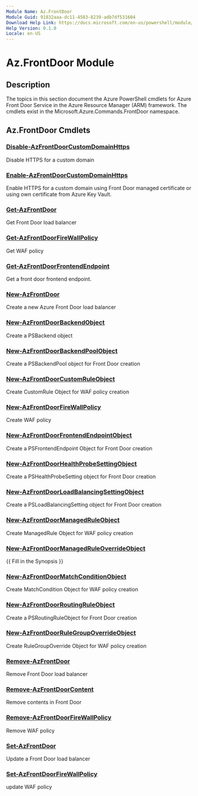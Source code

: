 ```yaml
---
Module Name: Az.FrontDoor
Module Guid: 91832aaa-dc11-4583-8239-adb7df531604
Download Help Link: https://docs.microsoft.com/en-us/powershell/module/az.frontdoor
Help Version: 0.1.0
Locale: en-US
---
```


# Az.FrontDoor Module
## Description
The topics in this section document the Azure PowerShell cmdlets for Azure Front Door Service in the Azure Resource Manager (ARM) framework. The cmdlets exist in the Microsoft.Azure.Commands.FrontDoor namespace.

## Az.FrontDoor Cmdlets
### [Disable-AzFrontDoorCustomDomainHttps](Disable-AzFrontDoorCustomDomainHttps.md)
Disable HTTPS for a custom domain

### [Enable-AzFrontDoorCustomDomainHttps](Enable-AzFrontDoorCustomDomainHttps.md)
Enable HTTPS for a custom domain using Front Door managed certificate or using own certificate from Azure Key Vault.

### [Get-AzFrontDoor](Get-AzFrontDoor.md)
Get Front Door load balancer

### [Get-AzFrontDoorFireWallPolicy](Get-AzFrontDoorFireWallPolicy.md)
Get WAF policy

### [Get-AzFrontDoorFrontendEndpoint](Get-AzFrontDoorFrontendEndpoint.md)
Get a front door frontend endpoint.

### [New-AzFrontDoor](New-AzFrontDoor.md)
Create a new Azure Front Door load balancer

### [New-AzFrontDoorBackendObject](New-AzFrontDoorBackendObject.md)
Create a PSBackend object

### [New-AzFrontDoorBackendPoolObject](New-AzFrontDoorBackendPoolObject.md)
Create a PSBackendPool object for Front Door creation

### [New-AzFrontDoorCustomRuleObject](New-AzFrontDoorCustomRuleObject.md)
Create CustomRule Object for WAF policy creation

### [New-AzFrontDoorFireWallPolicy](New-AzFrontDoorFireWallPolicy.md)
Create WAF policy

### [New-AzFrontDoorFrontendEndpointObject](New-AzFrontDoorFrontendEndpointObject.md)
Create a PSFrontendEndpoint Object for Front Door creation

### [New-AzFrontDoorHealthProbeSettingObject](New-AzFrontDoorHealthProbeSettingObject.md)
Create a PSHealthProbeSetting object for Front Door creation

### [New-AzFrontDoorLoadBalancingSettingObject](New-AzFrontDoorLoadBalancingSettingObject.md)
Create a PSLoadBalancingSetting object for Front Door creation

### [New-AzFrontDoorManagedRuleObject](New-AzFrontDoorManagedRuleObject.md)
Create ManagedRule Object for WAF policy creation

### [New-AzFrontDoorManagedRuleOverrideObject](New-AzFrontDoorManagedRuleOverrideObject.md)
{{ Fill in the Synopsis }}

### [New-AzFrontDoorMatchConditionObject](New-AzFrontDoorMatchConditionObject.md)
Create MatchCondition Object for WAF policy creation

### [New-AzFrontDoorRoutingRuleObject](New-AzFrontDoorRoutingRuleObject.md)
Create a PSRoutingRuleObject for Front Door creation

### [New-AzFrontDoorRuleGroupOverrideObject](New-AzFrontDoorRuleGroupOverrideObject.md)
Create RuleGroupOverride Object for WAF policy creation

### [Remove-AzFrontDoor](Remove-AzFrontDoor.md)
Remove Front Door load balancer

### [Remove-AzFrontDoorContent](Remove-AzFrontDoorContent.md)
Remove contents in Front Door

### [Remove-AzFrontDoorFireWallPolicy](Remove-AzFrontDoorFireWallPolicy.md)
Remove WAF policy

### [Set-AzFrontDoor](Set-AzFrontDoor.md)
Update a Front Door load balancer

### [Set-AzFrontDoorFireWallPolicy](Set-AzFrontDoorFireWallPolicy.md)
update WAF policy

